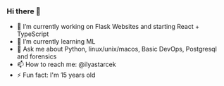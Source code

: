 ### Hi there 👋


- 🔭 I’m currently working on Flask Websites and starting React + TypeScript
- 🌱 I’m currently learning ML
- 💬 Ask me about Python, linux/unix/macos, Basic DevOps, Postgresql and forensics
- 📫 How to reach me: @ilyastarcek
- ⚡ Fun fact: I'm 15 years old

